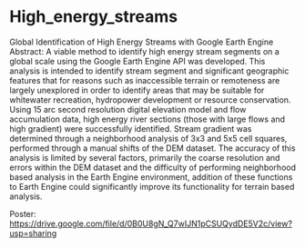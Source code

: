 # High_energy_streams
Global Identification of High Energy Streams with Google Earth Engine
Abstract:
A viable method to identify high energy stream segments on a global scale using the 
Google Earth Engine API was developed. This analysis is intended to identify stream 
segment and significant geographic features that for reasons such as inaccessible 
terrain or remoteness are largely unexplored in order to identify areas that may be 
suitable for whitewater recreation, hydropower development or resource conservation. 
Using 15 arc second resolution digital elevation model and flow accumulation data, high 
energy river sections (those with large flows and high gradient) were successfully 
identified. Stream gradient was determined through a neighborhood analysis of 3x3 and 
5x5 cell squares, performed through a manual shifts of the DEM dataset. The accuracy 
of this analysis is limited by several factors, primarily the coarse resolution and errors 
within the DEM dataset and the difficulty of performing neighborhood based analysis in 
the Earth Engine environment, addition of these functions to Earth Engine could 
significantly improve its functionality for terrain based analysis. 

Poster:
https://drive.google.com/file/d/0B0U8gN_Q7wIJN1pCSUQydDE5V2c/view?usp=sharing
